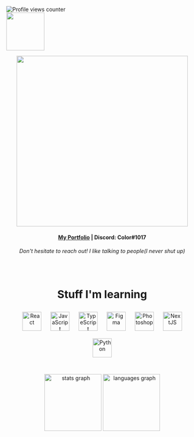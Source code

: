![Profile views counter](https://komarev.com/ghpvc/?username=Koloru&&style=flat-square)  
<img align="left" height="100" src="https://spotify-github-profile.vercel.app/api/view?uid=98914q794w9xxppcedkipyro8&cover_image=true&theme=novatorem&show_offline=false&background_color=121212&bar_color=5fdcec&bar_color_cover=true"  />
<br clear="both"/>

<div align="center">
<img src="https://hidamarirhodonite.kirara.ca/chara2/131/7.png" align="center" height="" width="450" />
  
</div>  
  
#### <div align="center">[My Portfolio](http://example/com) | Discord: Color#1017 </div>
###### <div align="center">Don't hesitate to reach out! I like talking to people(I never shut up)</div>

  

<br/>  



<div align="center">
  <h1>Stuff I'm learning</h1>
<a href="https://reactjs.org/" target="_blank"><img style="margin: 10px" src="https://profilinator.rishav.dev/skills-assets/react-original-wordmark.svg" alt="React" height="50" /></a>  
<a href="https://www.javascript.com/" target="_blank"><img style="margin: 10px" src="https://profilinator.rishav.dev/skills-assets/javascript-original.svg" alt="JavaScript" height="50" /></a>  
<a href="https://www.typescriptlang.org/" target="_blank"><img style="margin: 10px" src="https://profilinator.rishav.dev/skills-assets/typescript-original.svg" alt="TypeScript" height="50" /></a>  
<a href="https://www.figma.com/" target="_blank"><img style="margin: 10px" src="https://profilinator.rishav.dev/skills-assets/figma-icon.svg" alt="Figma" height="50" /></a>  
<a href="https://www.adobe.com/in/products/photoshop.html" target="_blank"><img style="margin: 10px" src="https://profilinator.rishav.dev/skills-assets/photoshop-plain.svg" alt="Photoshop" height="50" /></a>  
<a href="https://nextjs.org/" target="_blank"><img style="margin: 10px" src="https://profilinator.rishav.dev/skills-assets/nextjs.png" alt="NextJS" height="50" /></a>  
<a href="https://www.python.org/" target="_blank"><img style="margin: 10px" src="https://profilinator.rishav.dev/skills-assets/python-original.svg" alt="Python" height="50" /></a>  
</div>  

<br/>
<br/>


<div align="center">
  <img src="https://github-readme-stats.vercel.app/api?hide_title=false&hide_rank=false&show_icons=true&include_all_commits=true&count_private=true&disable_animations=false&theme=nord&locale=en&hide_border=false&username=Koloru" height="150" alt="stats graph"  />
  <img src="https://github-readme-stats.vercel.app/api/top-langs?locale=en&hide_title=false&layout=compact&card_width=320&langs_count=5&theme=nord&hide_border=false&username=Koloru" height="150" alt="languages graph"  />
</div>
